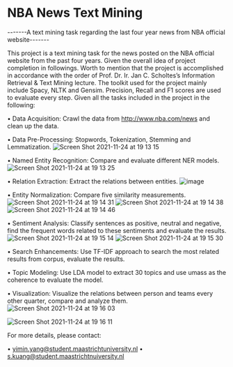 # NBA News Text Mining
-------A text mining task regarding the last four year news from NBA official website-------

This project is a text mining task for the news posted on the NBA official website from the past four years. Given
the overall idea of project completion in followings. Worth to mention that the project is accomplished in
accordance with the order of Prof. Dr. Ir. Jan C. Scholtes’s Information Retrieval & Text Mining lecture. The
toolkit used for the project mainly include Spacy, NLTK and Gensim. Precision, Recall and F1 scores are used to
evaluate every step. Given all the tasks included in the project in the following:

• Data Acquisition: Crawl the data from http://www.nba.com/news  and clean up the data.

• Data Pre-Processing: Stopwords, Tokenization, Stemming and Lemmatization.
![Screen Shot 2021-11-24 at 19 13 15](https://user-images.githubusercontent.com/67627410/143292784-23b39ea4-8647-4fac-bfd5-fde50e6b814e.png)

• Named Entity Recognition: Compare and evaluate different NER models.
![Screen Shot 2021-11-24 at 19 13 25](https://user-images.githubusercontent.com/67627410/143292810-4308bd3a-ceb7-432c-bc54-c8ba299fc497.png)

• Relation Extraction: Extract the relations between entities.
![image](https://user-images.githubusercontent.com/67627410/143292839-72810a80-e7e1-4629-b837-6ba5f5a01e33.png)

• Entity Normalization: Compare five similarity measurements.
![Screen Shot 2021-11-24 at 19 14 31](https://user-images.githubusercontent.com/67627410/143292955-4a48b6c4-3a32-4b45-ade5-e54f4915c90d.png)
![Screen Shot 2021-11-24 at 19 14 38](https://user-images.githubusercontent.com/67627410/143292965-22d8bd17-daff-4540-8fd4-7f8147f476ec.png)
![Screen Shot 2021-11-24 at 19 14 46](https://user-images.githubusercontent.com/67627410/143292973-1ca0caa6-0681-4fd7-9c14-616151b5ac4a.png)

• Sentiment Analysis: Classify sentences as positive, neutral and negative, find the frequent words related
to these sentiments and evaluate the results.
![Screen Shot 2021-11-24 at 19 15 14](https://user-images.githubusercontent.com/67627410/143293009-52e10b23-6510-4b1e-82d4-a60adea05781.png)
![Screen Shot 2021-11-24 at 19 15 30](https://user-images.githubusercontent.com/67627410/143293051-d4cc0e7f-0754-4222-901b-3f9ed8b53d28.png)

• Search Enhancements: Use TF-IDF approach to search the most related results from corpus, evaluate the
results.

• Topic Modeling: Use LDA model to extract 30 topics and use umass as the coherence to evaluate the
model.

• Visualization: Visualize the relations between person and teams every other quarter, compare and analyze
them.
![Screen Shot 2021-11-24 at 19 16 03](https://user-images.githubusercontent.com/67627410/143293154-06e545e5-d5f2-410f-b3a0-4cc0810e8b39.png)

![Screen Shot 2021-11-24 at 19 16 11](https://user-images.githubusercontent.com/67627410/143293163-e7239c16-8188-4ca8-9ae3-c2e5ff72acdd.png)

For more details, please contact:

• yimin.yang@student.maastrichtuniversity.nl
• s.kuang@student.maastrichtnuiversity.nl
